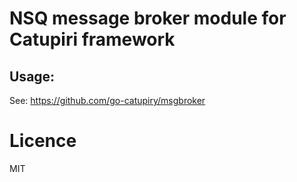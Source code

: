 # NSQ message broker module for Catupiri framework

## Usage:

See: https://github.com/go-catupiry/msgbroker

# Licence

MIT